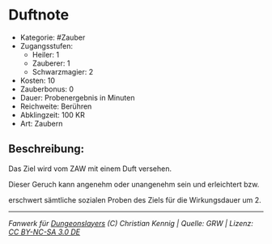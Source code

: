 # Duftnote

- Kategorie: #Zauber
- Zugangsstufen:
  - Heiler: 1
  - Zauberer: 1
  - Schwarzmagier: 2
- Kosten: 10
- Zauberbonus: 0
- Dauer: Probenergebnis in Minuten
- Reichweite: Berühren
- Abklingzeit: 100 KR
- Art: Zaubern

## Beschreibung:

Das Ziel wird vom ZAW mit einem Duft versehen.

Dieser Geruch kann angenehm oder unangenehm sein und erleichtert bzw.

erschwert sämtliche sozialen Proben des Ziels für die Wirkungsdauer um 2.

---

_Fanwerk für [Dungeonslayers](https://www.dungeonslayers.net/) (C) Christian Kennig | Quelle: GRW | Lizenz: [CC BY-NC-SA 3.0 DE](https://creativecommons.org/licenses/by-nc-sa/3.0/de/)_
